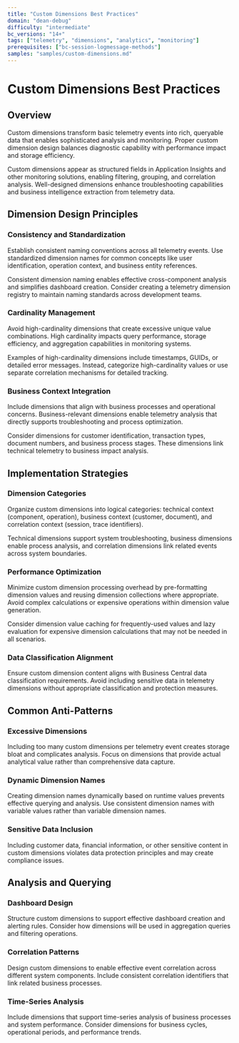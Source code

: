 ```yaml
---
title: "Custom Dimensions Best Practices"
domain: "dean-debug"
difficulty: "intermediate"
bc_versions: "14+"
tags: ["telemetry", "dimensions", "analytics", "monitoring"]
prerequisites: ["bc-session-logmessage-methods"]
samples: "samples/custom-dimensions.md"
---
```

# Custom Dimensions Best Practices

## Overview

Custom dimensions transform basic telemetry events into rich, queryable data that enables sophisticated analysis and monitoring. Proper custom dimension design balances diagnostic capability with performance impact and storage efficiency.

Custom dimensions appear as structured fields in Application Insights and other monitoring solutions, enabling filtering, grouping, and correlation analysis. Well-designed dimensions enhance troubleshooting capabilities and business intelligence extraction from telemetry data.

## Dimension Design Principles

### Consistency and Standardization
Establish consistent naming conventions across all telemetry events. Use standardized dimension names for common concepts like user identification, operation context, and business entity references.

Consistent dimension naming enables effective cross-component analysis and simplifies dashboard creation. Consider creating a telemetry dimension registry to maintain naming standards across development teams.

### Cardinality Management
Avoid high-cardinality dimensions that create excessive unique value combinations. High cardinality impacts query performance, storage efficiency, and aggregation capabilities in monitoring systems.

Examples of high-cardinality dimensions include timestamps, GUIDs, or detailed error messages. Instead, categorize high-cardinality values or use separate correlation mechanisms for detailed tracking.

### Business Context Integration
Include dimensions that align with business processes and operational concerns. Business-relevant dimensions enable telemetry analysis that directly supports troubleshooting and process optimization.

Consider dimensions for customer identification, transaction types, document numbers, and business process stages. These dimensions link technical telemetry to business impact analysis.

## Implementation Strategies

### Dimension Categories
Organize custom dimensions into logical categories: technical context (component, operation), business context (customer, document), and correlation context (session, trace identifiers).

Technical dimensions support system troubleshooting, business dimensions enable process analysis, and correlation dimensions link related events across system boundaries.

### Performance Optimization
Minimize custom dimension processing overhead by pre-formatting dimension values and reusing dimension collections where appropriate. Avoid complex calculations or expensive operations within dimension value generation.

Consider dimension value caching for frequently-used values and lazy evaluation for expensive dimension calculations that may not be needed in all scenarios.

### Data Classification Alignment
Ensure custom dimension content aligns with Business Central data classification requirements. Avoid including sensitive data in telemetry dimensions without appropriate classification and protection measures.

## Common Anti-Patterns

### Excessive Dimensions
Including too many custom dimensions per telemetry event creates storage bloat and complicates analysis. Focus on dimensions that provide actual analytical value rather than comprehensive data capture.

### Dynamic Dimension Names
Creating dimension names dynamically based on runtime values prevents effective querying and analysis. Use consistent dimension names with variable values rather than variable dimension names.

### Sensitive Data Inclusion
Including customer data, financial information, or other sensitive content in custom dimensions violates data protection principles and may create compliance issues.

## Analysis and Querying

### Dashboard Design
Structure custom dimensions to support effective dashboard creation and alerting rules. Consider how dimensions will be used in aggregation queries and filtering operations.

### Correlation Patterns
Design custom dimensions to enable effective event correlation across different system components. Include consistent correlation identifiers that link related business processes.

### Time-Series Analysis
Include dimensions that support time-series analysis of business processes and system performance. Consider dimensions for business cycles, operational periods, and performance trends.